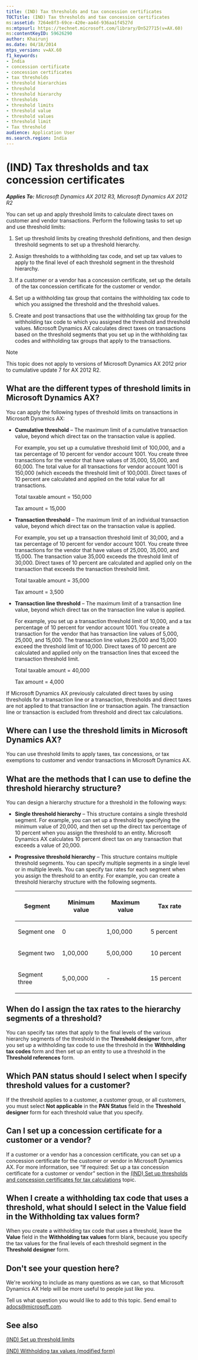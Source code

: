 ```yaml
---
title: (IND) Tax thresholds and tax concession certificates
TOCTitle: (IND) Tax thresholds and tax concession certificates
ms:assetid: 7264e8f3-69ce-420e-aa4d-936aa1f4527d
ms:mtpsurl: https://technet.microsoft.com/library/Dn527715(v=AX.60)
ms:contentKeyID: 59626290
author: Khairunj
ms.date: 04/18/2014
mtps_version: v=AX.60
f1_keywords:
- India
- concession certificate
- concession certificates
- tax thresholds
- threshold hierarchies
- threshold
- threshold hierarchy
- thresholds
- threshold limits
- threshold value
- threshold values
- threshold limit
- Tax threshold
audience: Application User
ms.search.region: India
---
```


# (IND) Tax thresholds and tax concession certificates 


_**Applies To:** Microsoft Dynamics AX 2012 R3, Microsoft Dynamics AX 2012 R2_

You can set up and apply threshold limits to calculate direct taxes on customer and vendor transactions. Perform the following tasks to set up and use threshold limits:

1.  Set up threshold limits by creating threshold definitions, and then design threshold segments to set up a threshold hierarchy.

2.  Assign thresholds to a withholding tax code, and set up tax values to apply to the final level of each threshold segment in the threshold hierarchy.

3.  If a customer or a vendor has a concession certificate, set up the details of the tax concession certificate for the customer or vendor.

4.  Set up a withholding tax group that contains the withholding tax code to which you assigned the threshold and the threshold values.

5.  Create and post transactions that use the withholding tax group for the withholding tax code to which you assigned the threshold and threshold values. Microsoft Dynamics AX calculates direct taxes on transactions based on the threshold segments that you set up in the withholding tax codes and withholding tax groups that apply to the transactions.


> [!NOTE]
> <P>This topic does not apply to versions of Microsoft Dynamics AX 2012 prior to cumulative update 7 for AX 2012 R2.</P>



## What are the different types of threshold limits in Microsoft Dynamics AX?

You can apply the following types of threshold limits on transactions in Microsoft Dynamics AX:

  - **Cumulative threshold** – The maximum limit of a cumulative transaction value, beyond which direct tax on the transaction value is applied.
    
    For example, you set up a cumulative threshold limit of 100,000, and a tax percentage of 10 percent for vendor account 1001. You create three transactions for the vendor that have values of 35,000, 55,000, and 60,000. The total value for all transactions for vendor account 1001 is 150,000 (which exceeds the threshold limit of 100,000). Direct taxes of 10 percent are calculated and applied on the total value for all transactions.
    
    Total taxable amount = 150,000
    
    Tax amount = 15,000

  - **Transaction threshold** – The maximum limit of an individual transaction value, beyond which direct tax on the transaction value is applied.
    
    For example, you set up a transaction threshold limit of 30,000, and a tax percentage of 10 percent for vendor account 1001. You create three transactions for the vendor that have values of 25,000, 35,000, and 15,000. The transaction value 35,000 exceeds the threshold limit of 30,000. Direct taxes of 10 percent are calculated and applied only on the transaction that exceeds the transaction threshold limit.
    
    Total taxable amount = 35,000
    
    Tax amount = 3,500

  - **Transaction line threshold** – The maximum limit of a transaction line value, beyond which direct tax on the transaction line value is applied.
    
    For example, you set up a transaction threshold limit of 10,000, and a tax percentage of 10 percent for vendor account 1001. You create a transaction for the vendor that has transaction line values of 5,000, 25,000, and 15,000. The transaction line values 25,000 and 15,000 exceed the threshold limit of 10,000. Direct taxes of 10 percent are calculated and applied only on the transaction lines that exceed the transaction threshold limit.
    
    Total taxable amount = 40,000
    
    Tax amount = 4,000

If Microsoft Dynamics AX previously calculated direct taxes by using thresholds for a transaction line or a transaction, thresholds and direct taxes are not applied to that transaction line or transaction again. The transaction line or transaction is excluded from threshold and direct tax calculations.

## Where can I use the threshold limits in Microsoft Dynamics AX?

You can use threshold limits to apply taxes, tax concessions, or tax exemptions to customer and vendor transactions in Microsoft Dynamics AX.

## What are the methods that I can use to define the threshold hierarchy structure?

You can design a hierarchy structure for a threshold in the following ways:

  - **Single threshold hierarchy** – This structure contains a single threshold segment. For example, you can set up a threshold by specifying the minimum value of 20,000, and then set up the direct tax percentage of 10 percent when you assign the threshold to an entity. Microsoft Dynamics AX calculates 10 percent direct tax on any transaction that exceeds a value of 20,000.

  - **Progressive threshold hierarchy** – This structure contains multiple threshold segments. You can specify multiple segments in a single level or in multiple levels. You can specify tax rates for each segment when you assign the threshold to an entity. For example, you can create a threshold hierarchy structure with the following segments.
    
    <table>
    <colgroup>
    <col style="width: 25%" />
    <col style="width: 25%" />
    <col style="width: 25%" />
    <col style="width: 25%" />
    </colgroup>
    <thead>
    <tr class="header">
    <th><p>Segment</p></th>
    <th><p>Minimum value</p></th>
    <th><p>Maximum value</p></th>
    <th><p>Tax rate</p></th>
    </tr>
    </thead>
    <tbody>
    <tr class="odd">
    <td><p>Segment one</p></td>
    <td><p>0</p></td>
    <td><p>1,00,000</p></td>
    <td><p>5 percent</p></td>
    </tr>
    <tr class="even">
    <td><p>Segment two</p></td>
    <td><p>1,00,000</p></td>
    <td><p>5,00,000</p></td>
    <td><p>10 percent</p></td>
    </tr>
    <tr class="odd">
    <td><p>Segment three</p></td>
    <td><p>5,00,000</p></td>
    <td><p>-</p></td>
    <td><p>15 percent</p></td>
    </tr>
    </tbody>
    </table>


## When do I assign the tax rates to the hierarchy segments of a threshold?

You can specify tax rates that apply to the final levels of the various hierarchy segments of the threshold in the **Threshold designer** form, after you set up a withholding tax code to use the threshold in the **Withholding tax codes** form and then set up an entity to use a threshold in the **Threshold references** form.

## Which PAN status should I select when I specify threshold values for a customer?

If the threshold applies to a customer, a customer group, or all customers, you must select **Not applicable** in the **PAN Status** field in the **Threshold designer** form for each threshold value that you specify.

## Can I set up a concession certificate for a customer or a vendor?

If a customer or a vendor has a concession certificate, you can set up a concession certificate for the customer or vendor in Microsoft Dynamics AX. For more information, see “If required: Set up a tax concession certificate for a customer or vendor” section in the [(IND) Set up thresholds and concession certificates for tax calculations](ind-set-up-thresholds-and-concession-certificates-for-tax-calculations.md) topic.

## When I create a withholding tax code that uses a threshold, what should I select in the Value field in the Withholding tax values form?

When you create a withholding tax code that uses a threshold, leave the **Value** field in the **Withholding tax values** form blank, because you specify the tax values for the final levels of each threshold segment in the **Threshold designer** form.

## Don't see your question here?

We're working to include as many questions as we can, so that Microsoft Dynamics AX Help will be more useful to people just like you.

Tell us what question you would like to add to this topic. Send email to <adocs@microsoft.com>.

## See also

[(IND) Set up threshold limits](ind-set-up-threshold-limits.md)

[(IND) Withholding tax values (modified form)](https://technet.microsoft.com/library/jj710990\(v=ax.60\))

  


